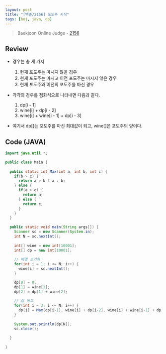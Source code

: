 ```yaml
---
layout: post
title: "[백준/2156] 포도주 시식"
tags: [boj, java, dp]
---
```

> Baekjoon Online Judge - [2156](https://www.acmicpc.net/problem/2156)

## Review
* 경우는 총 세 가지
  1. 현재 포도주는 마시지 않을 경우
  2. 현재 포도주는 마시고 이전 포도주는 마시지 않은 경우
  3. 현재 포도주와 이전의 포도주를 마신 경우

* 각각의 경우를 점화식으로 나타내면 다음과 같다.
  1. dp[i - 1]
  2. wine[i] + dp[i - 2]
  3. wine[i] + wine[i - 1] + dp[i - 3]

* 여기서 dp[]는 포도주를 마신 최대값이 되고, wine[]은 포도주의 양이다.

## Code (JAVA)
```java
import java.util.*;

public class Main {
  
  public static int Max(int a, int b, int c) {
    if(b > c) {
      return a > b ? a : b;
    } else {
      if(a > c) {
        return a;
      } else {
        return c;
      }
    }
  }
  
  public static void main(String args[]) {
    Scanner sc = new Scanner(System.in);
    int N = sc.nextInt();
    
    int[] wine = new int[10001];
    int[] dp = new int[10001];
    
    // 배열 초기화
    for(int i = 1; i <= N; i++) {
      wine[i] = sc.nextInt();
    }

    dp[0] = 0;
    dp[1] = wine[1];
    dp[2] = dp[1] + wine[2];
    
    // 값 비교
    for(int i = 3; i <= N; i++) {
      dp[i] = Max(dp[i-1], wine[i] + dp[i-2], wine[i] + wine[i-1] + dp[i-3]);
    }
    
    System.out.println(dp[N]);
    sc.close();
    
  }
  
}
```
